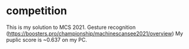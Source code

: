 # competition
This is my solution to MCS 2021. Gesture recognition (https://boosters.pro/championship/machinescansee2021/overview)
My puplic score is ~0.637 on my PC. 
